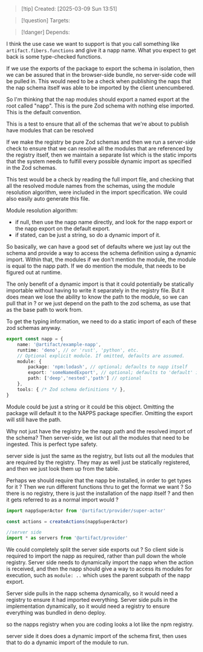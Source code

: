 
>[!tip] Created: [2025-03-09 Sun 13:51]

>[!question] Targets: 

>[!danger] Depends: 

I think the use case we want to support is that you call something like `artifact.fibers.functions` and give it a napp name. What you expect to get back is some type-checked functions. 

If we use the exports of the package to export the schema in isolation, then we can be assured that in the browser-side bundle, no server-side code will be pulled in. This would need to be a check when publishing the naps that the nap schema itself was able to be imported by the client unencumbered.

So I'm thinking that the nap modules should export a named export at the root called "napp". This is the pure Zod schema with nothing else imported. This is the default convention.

This is a test to ensure that all of the schemas that we're about to publish have modules that can be resolved 

If we make the registry be pure Zod schemas and then we run a server-side check to ensure that we can resolve all the modules that are referenced by the registry itself, then we maintain a separate list which is the static imports that the system needs to fulfill every possible dynamic import as specified in the Zod schemas. 

This test would be a check by reading the full import file, and checking that all the resolved module names from the schemas, using the module resolution algorithm, were included in the import specification.  We could also easily auto generate this file.

Module resolution algorithm:
- if null, then use the napp name directly, and look for the napp export or the napp export on the default export.
- if stated, can be just a string, so do a dynamic import of it.

So basically, we can have a good set of defaults where we just lay out the schema and provide a way to access the schema definition using a dynamic import. Within that, the modules if we don't mention the module, the module is equal to the napp path. If we do mention the module, that needs to be figured out at runtime. 


The only benefit of a dynamic import is that it could potentially be statically importable without having to write it separately in the registry file.  But it does mean we lose the ability to know the path to the module, so we can pull that in ? or we just depend on the path to the zod schema, as use that as the base path to work from.

To get the typing information, we need to do a static import of each of these zod schemas anyway. 

```ts
export const napp = { 
	name: '@artifact/example-napp', 
	runtime: 'deno', // or 'rust', 'python', etc. 
	// Optional explicit module. If omitted, defaults are assumed. 
	module: { 
		package: 'npm:lodash', // optional; defaults to napp itself 
		export: 'someNamedExport', // optional; defaults to 'default' if omitted
		path: ['deep','nested','path'] // optional
	}, 
	tools: { /* Zod schema definitions */ }, 
}
```

Module could be just a string or it could be this object. Omitting the package will default it to the NAPPS package specifier. Omitting the export will still have the path. 

Why not just have the registry be the napp path and the resolved import of the schema? 
Then server-side, we list out all the modules that need to be ingested. This is perfect type safety.

server side is just the same as the registry, but lists out all the modules that are required by the registry.
They may as well just be statically registered, and then we just look them up from the table.

Perhaps we should require that the napp be installed, in order to get types for it ?
Then we run different functions thru to get the format we want ?
So there is no registry, there is just the installation of the napp itself ? and then it gets referred to as a normal import would ?

```ts
import nappSuperActor from '@artifact/provider/super-actor'

const actions = createActions(nappSuperActor)

//server side
import * as servers from '@artifact/provider'

```

We could completely split the server side exports out ?
So client side is required to import the napp as required, rather than pull down the whole registry.
Server side needs to dynamically import the napp when the action is received, and then the napp should give a way to access its modules for execution, such as `module: ..` which uses the parent subpath of the napp export.

Server side pulls in the napp schema dynamically, so it would need a registry to ensure it had imported everything.
Server side pulls in the implementation dynamically, so it would need a registry to ensure everything was bundled in deno deploy.

so the napps registry when you are coding looks a lot like the npm registry.

server side it does does a dynamic import of the schema first, then uses that to do a dynamic import of the module to run.